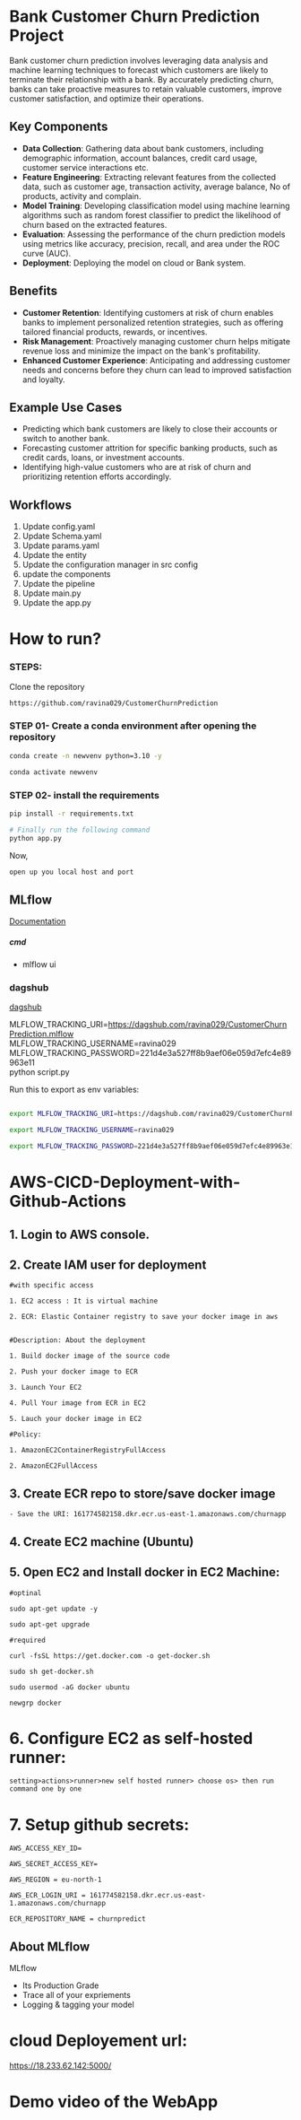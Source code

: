 # Bank Customer Churn Prediction Project

Bank customer churn prediction involves leveraging data analysis and machine learning techniques to forecast which customers are likely to terminate their relationship with a bank. By accurately predicting churn, banks can take proactive measures to retain valuable customers, improve customer satisfaction, and optimize their operations.

## Key Components

- **Data Collection**: Gathering data about bank customers, including demographic information, account balances, credit card usage, customer service interactions etc.
- **Feature Engineering**: Extracting relevant features from the collected data, such as customer age, transaction activity, average balance, No of products, activity and complain.
- **Model Training**: Developing classification model using machine learning algorithms such as random forest classifier to predict the likelihood of churn based on the extracted features.
- **Evaluation**: Assessing the performance of the churn prediction models using metrics like accuracy, precision, recall, and area under the ROC curve (AUC).
- **Deployment**: Deploying the model on cloud or Bank system.

## Benefits

- **Customer Retention**: Identifying customers at risk of churn enables banks to implement personalized retention strategies, such as offering tailored financial products, rewards, or incentives.
- **Risk Management**: Proactively managing customer churn helps mitigate revenue loss and minimize the impact on the bank's profitability.
- **Enhanced Customer Experience**: Anticipating and addressing customer needs and concerns before they churn can lead to improved satisfaction and loyalty.

## Example Use Cases

- Predicting which bank customers are likely to close their accounts or switch to another bank.
- Forecasting customer attrition for specific banking products, such as credit cards, loans, or investment accounts.
- Identifying high-value customers who are at risk of churn and prioritizing retention efforts accordingly.




## Workflows
1. Update config.yaml
2. Update Schema.yaml
3. Update params.yaml
4. Update the entity
5. Update the configuration manager in src config
6. update the components
7. Update the pipeline
8. Update main.py
9. Update the app.py


# How to run?
### STEPS:

Clone the repository

```bash
https://github.com/ravina029/CustomerChurnPrediction
```
### STEP 01- Create a conda environment after opening the repository

```bash
conda create -n newvenv python=3.10 -y
```

```bash
conda activate newvenv
```


### STEP 02- install the requirements
```bash
pip install -r requirements.txt
```


```bash
# Finally run the following command
python app.py
```

Now,
```bash
open up you local host and port
```



## MLflow

[Documentation](https://mlflow.org/docs/latest/index.html)


##### cmd
- mlflow ui

### dagshub
[dagshub](https://dagshub.com/)

MLFLOW_TRACKING_URI=https://dagshub.com/ravina029/CustomerChurnPrediction.mlflow \
MLFLOW_TRACKING_USERNAME=ravina029 \
MLFLOW_TRACKING_PASSWORD=221d4e3a527ff8b9aef06e059d7efc4e89963e11 \
python script.py

Run this to export as env variables:

```bash

export MLFLOW_TRACKING_URI=https://dagshub.com/ravina029/CustomerChurnPrediction.mlflow 

export MLFLOW_TRACKING_USERNAME=ravina029

export MLFLOW_TRACKING_PASSWORD=221d4e3a527ff8b9aef06e059d7efc4e89963e11

```



# AWS-CICD-Deployment-with-Github-Actions

## 1. Login to AWS console.

## 2. Create IAM user for deployment

	#with specific access

	1. EC2 access : It is virtual machine

	2. ECR: Elastic Container registry to save your docker image in aws


	#Description: About the deployment

	1. Build docker image of the source code

	2. Push your docker image to ECR

	3. Launch Your EC2 

	4. Pull Your image from ECR in EC2

	5. Lauch your docker image in EC2

	#Policy:

	1. AmazonEC2ContainerRegistryFullAccess

	2. AmazonEC2FullAccess

	
## 3. Create ECR repo to store/save docker image
    - Save the URI: 161774582158.dkr.ecr.us-east-1.amazonaws.com/churnapp

	
## 4. Create EC2 machine (Ubuntu) 

## 5. Open EC2 and Install docker in EC2 Machine:
	
	
	#optinal

	sudo apt-get update -y

	sudo apt-get upgrade
	
	#required

	curl -fsSL https://get.docker.com -o get-docker.sh

	sudo sh get-docker.sh

	sudo usermod -aG docker ubuntu

	newgrp docker
	
# 6. Configure EC2 as self-hosted runner:
    setting>actions>runner>new self hosted runner> choose os> then run command one by one


# 7. Setup github secrets:

    AWS_ACCESS_KEY_ID=

    AWS_SECRET_ACCESS_KEY=

    AWS_REGION = eu-north-1

    AWS_ECR_LOGIN_URI = 161774582158.dkr.ecr.us-east-1.amazonaws.com/churnapp

    ECR_REPOSITORY_NAME = churnpredict




## About MLflow 
MLflow

 - Its Production Grade
 - Trace all of your expriements
 - Logging & tagging your model


# cloud Deployement url: 
https://18.233.62.142:5000/

# Demo video of the WebApp
